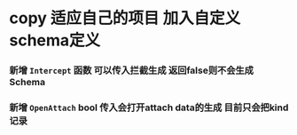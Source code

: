# copy 适应自己的项目 加入自定义schema定义

### 新增 `Intercept` 函数 可以传入拦截生成 返回false则不会生成Schema

### 新增 `OpenAttach` bool 传入会打开attach data的生成 目前只会把kind记录